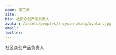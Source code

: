 ```yaml
---
name: 张芷源
site:
bio: 社区众创产品负责人
avatar: /assets/peoples/zhiyuan-zhang/avatar.jpg
email: 
twitter: 
---
```

社区众创产品负责人
